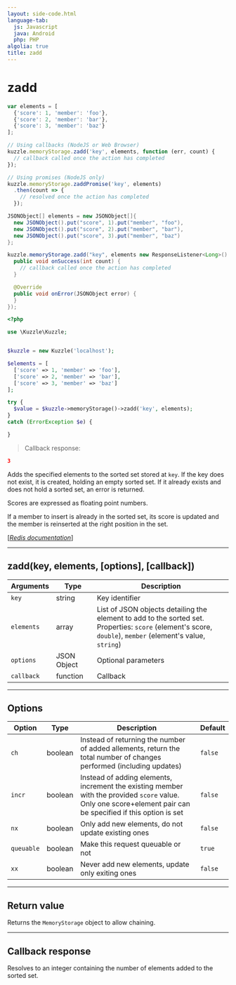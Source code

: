 ```yaml
---
layout: side-code.html
language-tab:
  js: Javascript
  java: Android
  php: PHP
algolia: true
title: zadd
---
```


# zadd

```js
var elements = [
  {'score': 1, 'member': 'foo'},
  {'score': 2, 'member': 'bar'},
  {'score': 3, 'member': 'baz'}
];

// Using callbacks (NodeJS or Web Browser)
kuzzle.memoryStorage.zadd('key', elements, function (err, count) {
  // callback called once the action has completed
});

// Using promises (NodeJS only)
kuzzle.memoryStorage.zaddPromise('key', elements)
  .then(count => {
    // resolved once the action has completed
  });
```

```java
JSONObject[] elements = new JSONObject[]{
  new JSONObject().put("score", 1).put("member", "foo"),
  new JSONObject().put("score", 2).put("member", "bar"),
  new JSONObject().put("score", 3).put("member", "baz")
};

kuzzle.memoryStorage.zadd("key", elements new ResponseListener<Long>() {
  public void onSuccess(int count) {
    // callback called once the action has completed
  }

  @Override
  public void onError(JSONObject error) {
  }
});
```

```php
<?php

use \Kuzzle\Kuzzle;


$kuzzle = new Kuzzle('localhost');

$elements = [
  ['score' => 1, 'member' => 'foo'],
  ['score' => 2, 'member' => 'bar'],
  ['score' => 3, 'member' => 'baz']
];

try {
  $value = $kuzzle->memoryStorage()->zadd('key', elements);
}
catch (ErrorException $e) {

}
```

> Callback response:

```json
3
```

Adds the specified elements to the sorted set stored at `key`. If the key does not exist, it is created, holding an empty sorted set. If it already exists and does not hold a sorted set, an error is returned.

Scores are expressed as floating point numbers.

If a member to insert is already in the sorted set, its score is updated and the member is reinserted at the right position in the set.

[[_Redis documentation_]](https://redis.io/commands/zadd)

---

## zadd(key, elements, [options], [callback])

| Arguments | Type | Description |
|---------------|---------|----------------------------------------|
| `key` | string | Key identifier |
| `elements` | array | List of JSON objects detailing the element to add to the sorted set.<br/>Properties: `score` (element's score, `double`), `member` (element's value, `string`) |
| `options` | JSON Object | Optional parameters |
| `callback` | function | Callback |

---

## Options

| Option | Type | Description | Default |
|---------------|---------|----------------------------------------|---------|
| `ch` | boolean | Instead of returning the number of added allements, return the total number of changes performed (including updates) | `false` |
| `incr` | boolean | Instead of adding elements, increment the existing member with the provided `score` value. Only one score+element pair can be specified if this option is set | `false` |
| `nx` | boolean | Only add new elements, do not update existing ones | `false` |
| `queuable` | boolean | Make this request queuable or not  | ``true`` |
| `xx` | boolean | Never add new elements, update only exiting ones | `false` |


---

## Return value

Returns the `MemoryStorage` object to allow chaining.

---

## Callback response

Resolves to an integer containing the number of elements added to the sorted set.
